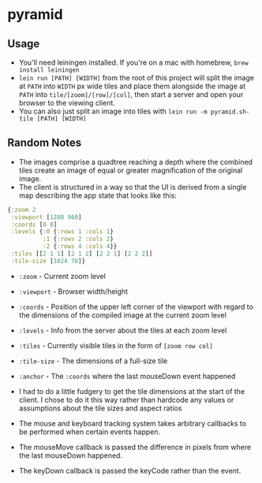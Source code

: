 # pyramid

## Usage

- You'll need leiningen installed. If you're on a mac with homebrew, `brew install leiningen`
- `lein run [PATH] [WIDTH]` from the root of this project will split the image at `PATH` into `WIDTH` px wide tiles and place them alongside the image at `PATH` into `tile/[zoom]/[row]/[col]`, then start a server and open your browser to the viewing client.
- You can also just split an image into tiles with `lein run -m pyramid.sh-tile [PATH] [WIDTH]`

## Random Notes

- The images comprise a quadtree reaching a depth where the combined tiles create an image of equal or greater magnification of the original image.
- The client is structured in a way so that the UI is derived from a single map describing the app state that looks like this:

```clojure
{:zoom 2 
 :viewport [1280 960]
 :coords [0 0]
 :levels {:0 {:rows 1 :cols 1}
          :1 {:rows 2 :cols 2}
          :2 {:rows 4 :cols 4}}
 :tiles [[2 1 1] [2 1 2] [2 2 1] [2 2 2]]
 :tile-size [1024 78]}
```

- `:zoom` - Current zoom level
- `:viewport` - Browser width/height
- `:coords` - Position of the upper left corner of the viewport with regard to the dimensions of the compiled image at the current zoom level
- `:levels` - Info from the server about the tiles at each zoom level
- `:tiles` - Currently visible tiles in the form of `[zoom row col]`
- `:tile-size` - The dimensions of a full-size tile
- `:anchor` - The `:coords` where the last mouseDown event happened

- I had to do a little fudgery to get the tile dimensions at the start of the client. I chose to do it this way rather than hardcode any values or assumptions about the tile sizes and aspect ratios
- The mouse and keyboard tracking system takes arbitrary callbacks to be performed when certain events happen. 
- The mouseMove callback is passed the difference in pixels from where the last mouseDown happened.
- The keyDown callback is passed the keyCode rather than the event. 

